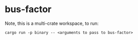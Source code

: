 # bus-factor

Note, this is a multi-crate workspace, to run:
```
cargo run -p binary -- <arguments to pass to bus-factor>
```
